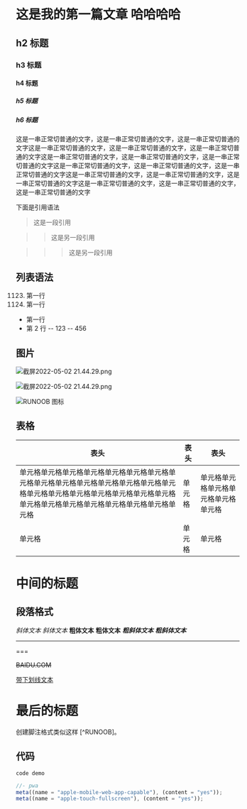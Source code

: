 # 这是我的第一篇文章 哈哈哈哈

## h2 标题

### h3 标题

#### h4 标题

##### h5 标题

##### h6 标题

这是一串正常切普通的文字，这是一串正常切普通的文字，这是一串正常切普通的文字这是一串正常切普通的文字，这是一串正常切普通的文字，这是一串正常切普通的文字这是一串正常切普通的文字，这是一串正常切普通的文字，这是一串正常切普通的文字这是一串正常切普通的文字，这是一串正常切普通的文字，这是一串正常切普通的文字这是一串正常切普通的文字，这是一串正常切普通的文字，这是一串正常切普通的文字这是一串正常切普通的文字，这是一串正常切普通的文字，这是一串正常切普通的文字

下面是引用语法

> 这是一段引用

> > 这是另一段引用

> > > 这是另一段引用

## 列表语法

1123. 第一行
1124. 第一行

- 第一行
- 第 2 行
  -- 123
  -- 456

## 图片

![截屏2022-05-02 21.44.29.png](https://s2.loli.net/2023/05/03/fZJovPNk9ncq5zD.png)

![截屏2022-05-02 21.44.29.png](https://p.zhheo.com/vVnZPn21690881661827996749.jpeg!blogimg)

![RUNOOB 图标](http://static.runoob.com/images/runoob-logo.png)

## 表格

| 表头                                                                                                                                                                                 | 表头   | 表头                                 |
| ------------------------------------------------------------------------------------------------------------------------------------------------------------------------------------ | ------ | ------------------------------------ |
| 单元格单元格单元格单元格单元格单元格单元格单元格单元格单元格单元格单元格单元格单元格单元格单元格单元格单元格单元格单元格单元格单元格单元格单元格单元格单元格单元格单元格单元格单元格 | 单元格 | 单元格单元格单元格单元格单元格单元格 |
| 单元格                                                                                                                                                                               | 单元格 | 单元格                               |

# 中间的标题

## 段落格式

_斜体文本_
_斜体文本_
**粗体文本**
**粗体文本**
**_粗斜体文本_**
**_粗斜体文本_**

---

===

~~BAIDU.COM~~

<u>带下划线文本</u>

# 最后的标题

创建脚注格式类似这样 [^RUNOOB]。

## 代码

`code demo`

```js
//- pwa
meta((name = "apple-mobile-web-app-capable"), (content = "yes"));
meta((name = "apple-touch-fullscreen"), (content = "yes"));
```
